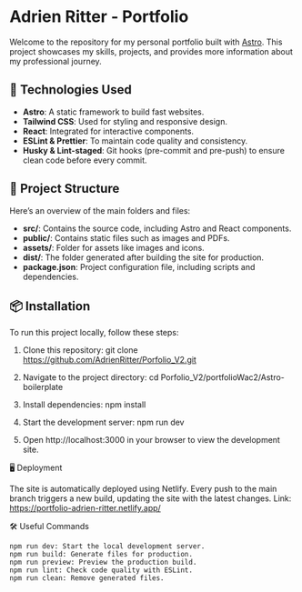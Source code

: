 # Adrien Ritter - Portfolio

Welcome to the repository for my personal portfolio built with [Astro](https://astro.build/). This project showcases my skills, projects, and provides more information about my professional journey.

## 🚀 Technologies Used

- **Astro**: A static framework to build fast websites.
- **Tailwind CSS**: Used for styling and responsive design.
- **React**: Integrated for interactive components.
- **ESLint & Prettier**: To maintain code quality and consistency.
- **Husky & Lint-staged**: Git hooks (pre-commit and pre-push) to ensure clean code before every commit.

## 📁 Project Structure

Here’s an overview of the main folders and files:

- **src/**: Contains the source code, including Astro and React components.
- **public/**: Contains static files such as images and PDFs.
- **assets/**: Folder for assets like images and icons.
- **dist/**: The folder generated after building the site for production.
- **package.json**: Project configuration file, including scripts and dependencies.

## 📦 Installation

To run this project locally, follow these steps:

1. Clone this repository:
      git clone https://github.com/AdrienRitter/Porfolio_V2.git

2. Navigate to the project directory:
     cd Porfolio_V2/portfolioWac2/Astro-boilerplate
   
3. Install dependencies:
     npm install

4. Start the development server:
     npm run dev

5. Open http://localhost:3000 in your browser to view the development site.


🖥️ Deployment

The site is automatically deployed using Netlify. Every push to the main branch triggers a new build, updating the site with the latest changes.
Link: https://portfolio-adrien-ritter.netlify.app/

🛠️ Useful Commands

    npm run dev: Start the local development server.
    npm run build: Generate files for production.
    npm run preview: Preview the production build.
    npm run lint: Check code quality with ESLint.
    npm run clean: Remove generated files.

